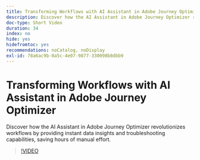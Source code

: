 ```yaml
---
title: Transforming Workflows with AI Assistant in Adobe Journey Optimizer
description: Discover how the AI Assistant in Adobe Journey Optimizer revolutionizes workflows by providing instant data insights and troubleshooting capabilities, saving hours of manual effort.
doc-type: Short Video
duration: 34
index: no
hide: yes
hidefromtoc: yes
recommendations: noCatalog, noDisplay
exl-id: 78a6ac9b-0a5c-4e07-9877-330098b8dbb9
---
```

# Transforming Workflows with AI Assistant in Adobe Journey Optimizer

Discover how the AI Assistant in Adobe Journey Optimizer revolutionizes workflows by providing instant data insights and troubleshooting capabilities, saving hours of manual effort.

<!-- 65_S653_3442539_33_transforming-workflows-with-ai-assistant-in-adobe-journey-optimizer -->
>[!VIDEO](https://video.tv.adobe.com/v/3458195/?learn=on&enablevpops=true)
